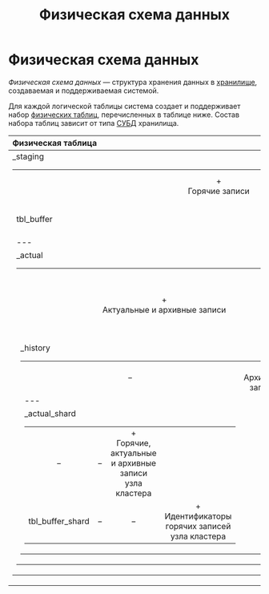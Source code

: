 ﻿---
layout: default
title: Физическая схема данных
nav_order: 9
parent: Основные понятия
has_children: false
has_toc: false
---

Физическая схема данных
=====================

_Физическая схема данных_ — структура хранения данных в 
[хранилище](../Хранилище_данных/Хранилище_данных.md), создаваемая и поддерживаемая системой.

Для каждой логической таблицы система создает и поддерживает набор 
[физических таблиц](../Физическая_таблица/Физическая_таблица.md), перечисленных в таблице ниже. 
Состав набора таблиц зависит от типа [СУБД](../../../Введение/Поддерживаемые_СУБД_хранилища/Поддерживаемые_СУБД_хранилища.md) 
хранилища.

| **Физическая таблица** | **ADB** | **ADG** | **ADQM**
|:-|:-:|:-:|:-:
| <table>_staging | +<br>Горячие записи | +<br>Горячие записи | −
| tbl_buffer | − | − | +<br>Идентификаторы горячих записей
|---
| <table>_actual | +<br>Актуальные и архивные записи | +<br>Актуальные записи | +<br>Горячие, актуальные и архивные записи **всех** узлов кластера
| <table>_history | − | +<br>Архивные записи | −
|---
| <table>_actual_shard | − | − | +<br>Горячие, актуальные и архивные записи узла кластера
| tbl_buffer_shard | − | − | +<br>Идентификаторы горячих записей узла кластера